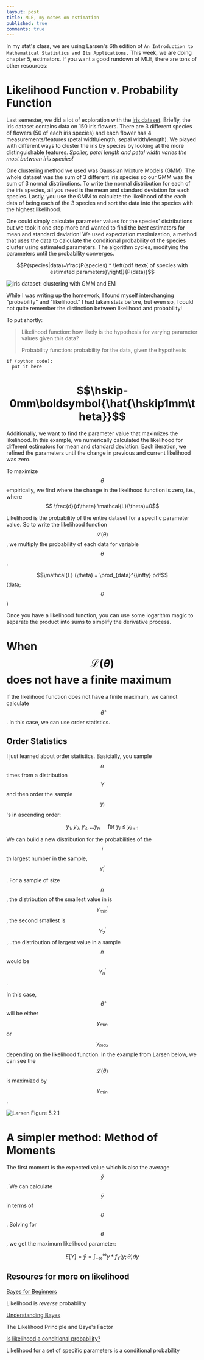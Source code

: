 ```yaml
---
layout: post
title: MLE, my notes on estimation
published: true
comments: true
---
```


In my stat's class, we are using Larsen's 6th edition of `An Introduction to Mathematical Statistics and Its Applications.` This week, we are doing chapter 5, estimators. If you want a good rundown of MLE, there are tons of other resources:

# Likelihood Function v. Probability Function
Last semester, we did a lot of exploration with the [iris dataset](https://www.kaggle.com/datasets/uciml/iris). Briefly, the iris dataset contains data on 150 iris flowers. There are 3 different species of flowers (50 of each iris species) and each flower has 4 measurements/features (petal width/length, sepal width/length). We played with different ways to cluster the iris by species by looking at the more distinguishable features. *Spoiler, petal length and petal width varies the most between iris species!*

One clustering method we used was Gaussian Mixture Models (GMM). The whole dataset was the sum of 3 different iris species so our GMM was the sum of 3 normal distributions. To write the normal distribution for each of the iris species, all you need is the mean and standard deviation for each species. Lastly, you use the GMM to calculate the likelihood of the each data of being each of the 3 species and sort the data into the species with the highest likelihood.

One could simply calculate parameter values for the species' distributions but we took it one step more and wanted to find the *best* estimators for mean and standard deviation! We used expectation maximization, a method that uses the data to calculate the conditional probability of the species cluster using estimated parameters. The algorithm cycles, modifying the parameters until the probability converges.

$$P(species|data)=\frac{P(species) * \left(pdf \text{ of species with estimated parameters}\right)}{P(data)}$$

![Iris dataset: clustering with GMM and EM](../img/GMM_EM.png)

While I was writing up the homework, I found myself interchanging "probability" and "likelihood." I had taken stats before, but even so, I could not quite remember the distinction between likelihood and probability!

To put shortly:

> Likelihood function: how likely is the hypothesis for varying parameter values given this data?
> 
> Probability function: probability for the data, given the hypothesis

```{Python}
if (python code):
  put it here
```
# $$\hskip-0mm\boldsymbol{\hat{\hskip1mm\theta}}$$
Additionally, we want to find the parameter value that maximizes the likelihood. In this example, we numerically calculated the likelihood for different estimators for mean and standard deviation. Each iteration, we refined the parameters until the change in previous and current likelihood was zero.

To maximize $$\theta$$ empirically, we find where the change in the likelihood function is zero, i.e., where $$ \frac{d}{d\theta} \mathcal{L}(\theta)=0$$

Likelihood is the probability of the entire dataset for a specific parameter value. So to write the likelihood function $$\mathcal{L}(\theta)$$, we multiply the probability of each data for variable $$\theta$$.

$$\mathcal{L} (\theta) = \prod_{data}^{\infty} pdf$$ (data; $$\theta$$)

Once you have a likelihood function, you can use some logarithm magic to separate the product into sums to simplify the derivative process.

# When $$\mathcal{L} (\theta)$$ does not have a finite maximum

If the likelihood function does not have a finite maximum, we cannot calculate $$\hat{\theta}$$. In this case, we can use order statistics.

## Order Statistics

I just learned about order statistics. Basicially, you sample $$n$$ times from a distribution $$Y$$ and then order the sample $$y_i$$'s in ascending order:

$$ y_1, y_2, y_3, ...y_n \quad \text{ for }y_i \le y_{i+1} $$

We can build a new distribution for the probabilities of the $$i$$th largest number in the sample, $$Y ^{\prime} _{i}$$. For a sample of size $$n$$, the distribution of the smallest value in  is $$Y^{\prime} _{min}$$, the second smallest is $$Y ^{\prime} _{2} $$,...the distribution of largest value in a sample $$n$$ would be $$Y ^{\prime} _{n}$$.

In this case, $$ \hat{ \theta}$$ will be either $$y_{min}$$ or $$y_{max}$$ depending on the likelihood function. In the example from Larsen below, we can see the $$\mathcal{L} (\theta)$$ is maximized by $$y_{min}$$.

![Larsen Figure 5.2.1](../img/Larsen_fig5_2_1.png)

# A simpler method: Method of Moments

The first moment is the expected value which is also the average $$\bar{y}$$. We can calculate $$\bar{y}$$ in terms of $$\theta$$. Solving for $$\theta$$, we get the maximum likelihood parameter:

$$E[Y] = \bar{y} = \int_{-\infty} ^{\infty} y * f_Y(y; \theta) dy$$

## Resoures for more on likelihood

[Bayes for Beginners](https://www.psychologicalscience.org/observer/bayes-for-beginners-probability-and-likelihood)

Likelihood is $reverse$ probability


[Understanding Bayes](https://alexanderetz.com/2015/04/15/understanding-bayes-a-look-at-the-likelihood/)

The Likelihood Principle and Baye's Factor


[Is likelihood a conditional probability?](https://www.quora.com/Is-likelihood-a-conditional-probability)

Likelihood for a set of specific parameters is a conditional probability 



